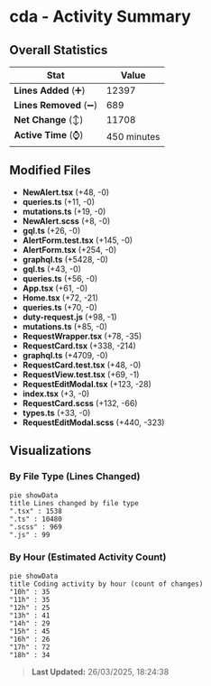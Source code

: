# cda - Activity Summary 

## Overall Statistics

| Stat                   | Value                                                             |
| ---------------------- | ----------------------------------------------------------------- |
| **Lines Added** (➕)   | 12397                                          |
| **Lines Removed** (➖) | 689                                        |
| **Net Change** (↕)    | 11708                |
| **Active Time** (⌚)   | 450 minutes |


## Modified Files
- **NewAlert.tsx** (+48, -0)
- **queries.ts** (+11, -0)
- **mutations.ts** (+19, -0)
- **NewAlert.scss** (+8, -0)
- **gql.ts** (+26, -0)
- **AlertForm.test.tsx** (+145, -0)
- **AlertForm.tsx** (+254, -0)
- **graphql.ts** (+5428, -0)
- **gql.ts** (+43, -0)
- **queries.ts** (+56, -0)
- **App.tsx** (+61, -0)
- **Home.tsx** (+72, -21)
- **queries.ts** (+70, -0)
- **duty-request.js** (+98, -1)
- **mutations.ts** (+85, -0)
- **RequestWrapper.tsx** (+78, -35)
- **RequestCard.tsx** (+338, -214)
- **graphql.ts** (+4709, -0)
- **RequestCard.test.tsx** (+48, -0)
- **RequestView.test.tsx** (+69, -1)
- **RequestEditModal.tsx** (+123, -28)
- **index.tsx** (+3, -0)
- **RequestCard.scss** (+132, -66)
- **types.ts** (+33, -0)
- **RequestEditModal.scss** (+440, -323)

## Visualizations

### By File Type (Lines Changed)

```mermaid
pie showData
title Lines changed by file type
".tsx" : 1538
".ts" : 10480
".scss" : 969
".js" : 99
```

### By Hour (Estimated Activity Count)

```mermaid
pie showData
title Coding activity by hour (count of changes)
"10h" : 35
"11h" : 35
"12h" : 25
"13h" : 41
"14h" : 29
"15h" : 45
"16h" : 26
"17h" : 72
"18h" : 34
```


> **Last Updated:** 26/03/2025, 18:24:38